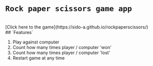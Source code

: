 # `Rock paper scissors game app`
<br/>
[Click here to the game](https://sido-a.github.io/rockpaperscissors/)

<br/>
## `Features`

1. Play against computer
2. Count how many times player / computer 'won' 
3. Count how many times player / computer 'lost' 
4. Restart game at any time

